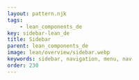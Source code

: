 ```yaml
---
layout: pattern.njk
tags: 
    - lean_components_de
key: sidebar-lean_de
title: Sidebar
parent: lean_components_de
image: lean/overview/sidebar.webp
keywords: sidebar, navigation, menu, nav
order: 230
---
```

